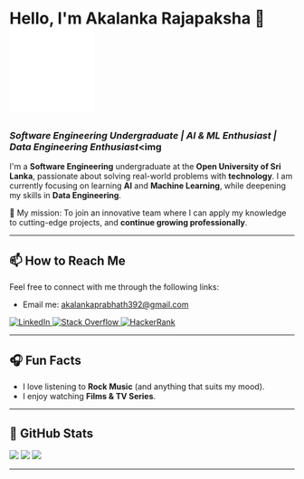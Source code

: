 # **Hello, I'm Akalanka Rajapaksha 👋** ![image alt](https://github.com/APR2001/APR2001/blob/4b1877d6817f21bea332ffd7c26c218f2269b77b/Animation%20-%201736102187594%20(3).gif)
 
### *Software Engineering Undergraduate | AI & ML Enthusiast | Data Engineering Enthusiast*<img 


I'm a **Software Engineering** undergraduate at the **Open University of Sri Lanka**, passionate about solving real-world problems with **technology**. I am currently focusing on learning **AI** and **Machine Learning**, while deepening my skills in **Data Engineering**.

🌟 My mission: To join an innovative team where I can apply my knowledge to cutting-edge projects, and **continue growing professionally**.

---

## 📫 **How to Reach Me**
Feel free to connect with me through the following links:

-  Email me: akalankaprabhath392@gmail.com

  <a href="https://www.linkedin.com/in/akalankarajapaksha-software-engineer" target="_blank">
    <img src="https://img.shields.io/badge/LinkedIn-0077B5?style=for-the-badge&logo=linkedin&logoColor=white" alt="LinkedIn">
  </a>

  <a href="https://stackoverflow.com/users/28898584" target="_blank">
    <img src="https://img.shields.io/badge/Stack%20Overflow-F58025?style=for-the-badge&logo=stackoverflow&logoColor=white" alt="Stack Overflow">
  </a>

  <a href="https://www.hackerrank.com/akalankaprabhat1" target="_blank">
    <img src="https://img.shields.io/badge/HackerRank-2EC866?style=for-the-badge&logo=hackerrank&logoColor=white" alt="HackerRank">
  </a>


---

## 🎧 **Fun Facts**
- I love listening to **Rock Music** (and anything that suits my mood).
- I enjoy watching **Films & TV Series**.

---

## 🚀 **GitHub Stats**  
<div align="left">
  <img height="180em" src="https://github-readme-stats.vercel.app/api?username=APR2001&show_icons=true&count_private=true&theme=radical" />
  <img height="180em" src="https://github-readme-streak-stats.herokuapp.com/?user=APR2001&theme=radical" />
  <img height="180em" src="https://github-readme-stats.vercel.app/api/top-langs/?username=APR2001&layout=compact&theme=radical" />
</div>

---



